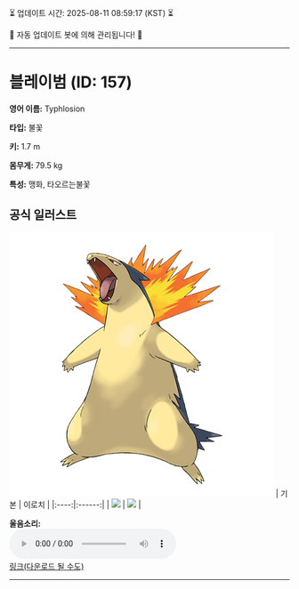 
⏳ 업데이트 시간: 2025-08-11 08:59:17 (KST) ⏳

🤖 자동 업데이트 봇에 의해 관리됩니다! 🤖

---

# 블레이범 (ID: 157)
**영어 이름:** Typhlosion

**타입:** 불꽃

**키:** 1.7 m

**몸무게:** 79.5 kg

**특성:** 맹화, 타오르는불꽃

## 공식 일러스트
![](https://raw.githubusercontent.com/PokeAPI/sprites/master/sprites/pokemon/other/official-artwork/157.png)
| 기본 | 이로치 |
|:----:|:------:|
| <img src="http://play.pokemonshowdown.com/sprites/ani/typhlosion.gif" width="200"> | <img src="http://play.pokemonshowdown.com/sprites/ani-shiny/typhlosion.gif" width="200"> |

**울음소리:**<br><audio controls src="https://raw.githubusercontent.com/PokeAPI/cries/main/cries/pokemon/latest/157.ogg"></audio><br> [링크(다운로드 될 수도)](https://raw.githubusercontent.com/PokeAPI/cries/main/cries/pokemon/latest/157.ogg)


---
